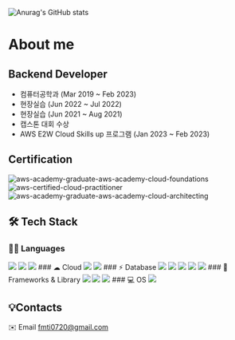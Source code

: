 ![Anurag's GitHub stats](https://github-readme-stats.vercel.app/api?username=huiji072&show_icons=true&theme=dark)

  
# About me
## Backend Developer
  - 컴퓨터공학과  (Mar 2019 ~ Feb 2023) <br>
  - 현장실습 (Jun 2022 ~ Jul 2022) <br>
  - 현장실습 (Jun 2021 ~ Aug 2021) <br>
  - 캡스톤 대회 수상 <br>
  - AWS E2W Cloud Skills up 프로그램 (Jan 2023 ~ Feb 2023) <br>

## Certification
![aws-academy-graduate-aws-academy-cloud-foundations](https://user-images.githubusercontent.com/76933597/217517635-8362ad92-7039-4ec3-80e3-3e2a33e2d9e6.png)
![aws-certified-cloud-practitioner](https://user-images.githubusercontent.com/76933597/217517658-9eacd3ad-b832-4a96-984c-2a61fbfa1534.png)
![aws-academy-graduate-aws-academy-cloud-architecting](https://user-images.githubusercontent.com/76933597/217517714-01e64fcd-04eb-4936-bd5e-a8bbdfeb23a1.png)

  
## 🛠️ Tech Stack

### 👩‍💻 Languages
<img src="https://img.shields.io/badge/Java-007396?style=for-the-badge&logo=OpenJDK&logoColor=white"/>
<img src="https://img.shields.io/badge/Python-FFD43B?style=for-the-badge&logo=python&logoColor=blue" />
<img src="https://img.shields.io/badge/React-20232A?style=for-the-badge&logo=react&logoColor=61DAFB" />
### ☁ Cloud 
<img src="https://img.shields.io/badge/Docker-2CA5E0?style=for-the-badge&logo=docker&logoColor=white" />
<img src="https://img.shields.io/badge/kubernetes-326ce5.svg?&style=for-the-badge&logo=kubernetes&logoColor=white" />
### ⚡ Database
<img src="https://img.shields.io/badge/Elastic_Search-005571?style=for-the-badge&logo=elasticsearch&logoColor=white" />
<img src="https://img.shields.io/badge/MongoDB-4EA94B?style=for-the-badge&logo=mongodb&logoColor=white" />
<img src="https://img.shields.io/badge/MySQL-005C84?style=for-the-badge&logo=mysql&logoColor=white" />
<img src="https://img.shields.io/badge/rabbitmq-%23FF6600.svg?&style=for-the-badge&logo=rabbitmq&logoColor=white" />
<img src="https://img.shields.io/badge/redis-%23DD0031.svg?&style=for-the-badge&logo=redis&logoColor=white" />
### 🚀 Frameworks & Library 
<img src="https://img.shields.io/badge/fastapi-109989?style=for-the-badge&logo=FASTAPI&logoColor=white" />
<img src="https://img.shields.io/badge/gradle-02303A?style=for-the-badge&logo=gradle&logoColor=white" />
<img src="https://img.shields.io/badge/Spring_Boot-F2F4F9?style=for-the-badge&logo=spring-boot" />
### 💻 OS 
<img src="https://img.shields.io/badge/Ubuntu-E95420?style=for-the-badge&logo=ubuntu&logoColor=white" />



## 💡Contacts
✉️ Email <a href="mailto:khm970514@gmail.com">fmti0720@gmail.com</a>
  



  


